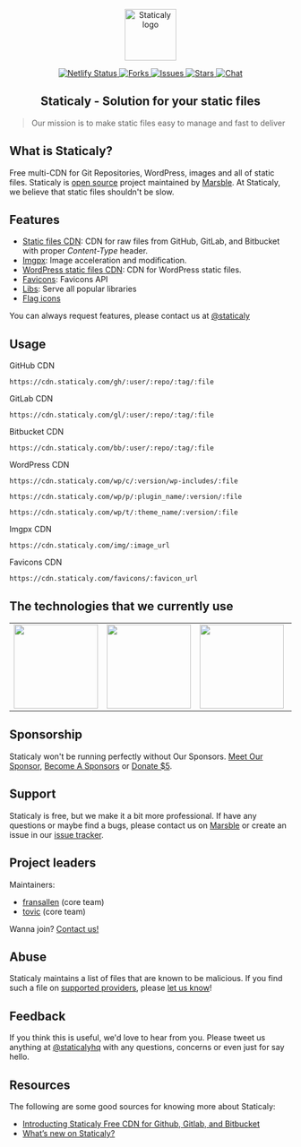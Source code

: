 <p align="center"><a class="clear" href="https://www.staticaly.com/" target="_blank"><img width="92" src="https://cdn.staticaly.com/img/www.staticaly.com/static/images/staticaly.png?w=92" alt="Staticaly logo"></a></p>

<p class="staticaly-badge" align="center">
    <a href="https://app.netlify.com/sites/staticaly/deploys" target="_blank">
        <img src="https://api.netlify.com/api/v1/badges/1f75be83-f290-4705-858d-61e6608f7a66/deploy-status" alt="Netlify Status">
    </a>
    <a href="https://github.com/marsble/staticaly/network" target="_blank">
        <img src="https://cdn.staticaly.com/badges/github/forks/marsble/staticaly.svg?style=social" alt="Forks">
    </a>
    <a href="https://github.com/marsble/staticaly/issues" target="_blank">
        <img src="https://cdn.staticaly.com/badges/github/issues/marsble/staticaly.svg?style=social" alt="Issues">
    </a>
    <a href="https://github.com/marsble/staticaly/stargazers" target="_blank">
        <img src="https://cdn.staticaly.com/badges/github/stars/marsble/staticaly.svg?style=social" alt="Stars">
    </a>
    <a href="https://www.marsble.com/u/staticaly" target="_blank">
        <img src="https://cdn.staticaly.com/badges/badge/chat-Marsble-4285f4.svg" alt="Chat">
    </a>
</p>

<h2 align="center">
    Staticaly - Solution for your static files
</h2>

> Our mission is to make static files easy to manage and fast to deliver

What is Staticaly?
------------------

Free multi-CDN for Git Repositories, WordPress, images and all of static files. Staticaly is [open source](https://github.com/marsble/staticaly) project maintained by [Marsble](https://www.marsble.com/). At Staticaly, we believe that static files shouldn't be slow.

Features
--------

- [Static files CDN](https://www.staticaly.com): CDN for raw files from GitHub, GitLab, and Bitbucket with proper *Content-Type* header.
- [Imgpx](https://www.staticaly.com/imgpx): Image acceleration and modification.
- [WordPress static files CDN](https://www.staticaly.com): CDN for WordPress static files.
- [Favicons](https://www.staticaly.com/favicons): Favicons API
- [Libs](https://www.marsble.com/t/125): Serve all popular libraries
- [Flag icons](https://www.marsble.com/t/125)

You can always request features, please contact us at [@staticaly](https://www.marsble.com/u/staticaly)

Usage
-----

GitHub CDN

`https://cdn.staticaly.com/gh/:user/:repo/:tag/:file`

GitLab CDN

`https://cdn.staticaly.com/gl/:user/:repo/:tag/:file`

Bitbucket CDN

`https://cdn.staticaly.com/bb/:user/:repo/:tag/:file`

WordPress CDN

`https://cdn.staticaly.com/wp/c/:version/wp-includes/:file`

`https://cdn.staticaly.com/wp/p/:plugin_name/:version/:file`

`https://cdn.staticaly.com/wp/t/:theme_name/:version/:file`

Imgpx CDN

`https://cdn.staticaly.com/img/:image_url`

Favicons CDN

`https://cdn.staticaly.com/favicons/:favicon_url`

The technologies that we currently use
--------------------------------------

<!--platinum start-->
<table class="about-optimus" align="center">
  <tbody>
    <tr>
      <td align="center" valign="middle">
        <a class="clear" href="https://www.cloudflare.com/?utm_source=Staticaly.com&utm_medium=Logo&utm_campaign=Sponsor%20link" target="_blank">
          <img width="150px" src="https://www.staticaly.com/static/images/sponsors/cloudflare.png">
        </a>
      </td>
      <td align="center" valign="middle">
      <a class="clear" href="https://www.cdn77.com/?utm_source=Staticaly.com&utm_medium=Logo&utm_campaign=Sponsor%20link" target="_blank">
        <img width="150px" src="https://www.staticaly.com/static/images/sponsors/cdn77.png">
      </a>
      </td>
      <td align="center" valign="middle">
        <a class="clear" href="https://www.fastly.com/?utm_source=Staticaly.com&utm_medium=Logo&utm_campaign=Sponsor%20link" target="_blank">
          <img width="150px" src="https://www.staticaly.com/static/images/sponsors/fastly.png">
        </a>
      </td>
      <td align="center" valign="middle">
        <a class="clear" href="https://www.bunnycdn.com/?utm_source=Staticaly.com&utm_medium=Logo&utm_campaign=Sponsor%20link" target="_blank">
          <img width="150px" src="/static/images/sponsors/bunnycdn.png">
        </a>
      </td>
      <td align="center" valign="middle">
        <a class="clear" href="https://www.cedexis.com/?utm_source=Staticaly.com&utm_medium=Logo&utm_campaign=Sponsor%20link" target="_blank">
          <img width="150px" src="https://www.staticaly.com/static/images/sponsors/cedexis.png">
        </a>
      </td>
      <td align="center" valign="middle">
        <a class="clear" href="https://www.dediserve.com/?utm_source=Staticaly.com&utm_medium=Logo&utm_campaign=Sponsor%20link" target="_blank">
          <img width="150px" src="https://www.staticaly.com/static/images/sponsors/dediserve-dark.svg">
        </a>
      </td>
    </tr>
  </tbody>
</table>
<!--platinum end-->

Sponsorship
-----------

Staticaly won't be running perfectly without Our Sponsors. [Meet Our Sponsor](https://www.staticaly.com/sponsors), [Become A Sponsors](https://www.staticaly.com/become-a-sponsors) or [Donate $5](https://www.staticaly.com/donate).

Support
-------

Staticaly is free, but we make it a bit more professional. If have any questions or maybe find a bugs, please contact us on [Marsble](https://www.marsble.com/u/staticaly) or create an issue in our [issue tracker](https://github.com/marsble/staticaly/issues).

Project leaders
---------------

Maintainers:

- [fransallen](https://github.com/fransallen) (core team)
- [tovic](https://github.com/tovic) (core team)

Wanna join? [Contact us!](https://www.staticaly.com/contact)

Abuse
-----

Staticaly maintains a list of files that are known to be malicious. If you find such a file on [supported providers](https://www.staticaly.com/network#supported-providers), please [let us know](https://www.staticaly.com/contact?subject=Abuse)!

Feedback
--------

If you think this is useful, we'd love to hear from you. Please tweet us anything at [@staticalyhq](https://twitter.com/staticalyhq) with any questions, concerns or even just for say hello.

Resources
---------

The following are some good sources for knowing more about Staticaly:

*   [Introducting Staticaly Free CDN for Github, Gitlab, and Bitbucket](https://www.marsble.com/t/23)
*   [What’s new on Staticaly?](https://www.marsble.com/t/104)